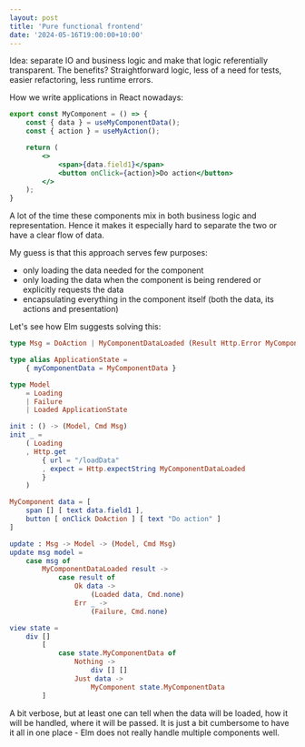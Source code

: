 ```yaml
---
layout: post
title: 'Pure functional frontend'
date: '2024-05-16T19:00:00+10:00'
---
```


Idea: separate IO and business logic and make that logic referentially transparent.
The benefits? Straightforward logic, less of a need for tests, easier refactoring, less runtime errors.

How we write applications in React nowadays:

```jsx
export const MyComponent = () => {
    const { data } = useMyComponentData();
    const { action } = useMyAction();

    return (
        <>
            <span>{data.field1}</span>
            <button onClick={action}>Do action</button>
        </>
    );
}
```

A lot of the time these components mix in both business logic and representation.
Hence it makes it especially hard to separate the two or have a clear flow of data.

My guess is that this approach serves few purposes:

* only loading the data needed for the component
* only loading the data when the component is being rendered or explicitly requests the data
* encapsulating everything in the component itself (both the data, its actions and presentation)

Let's see how Elm suggests solving this:

```elm
type Msg = DoAction | MyComponentDataLoaded (Result Http.Error MyComponentData)

type alias ApplicationState =
    { myComponentData = MyComponentData }

type Model
    = Loading
    | Failure
    | Loaded ApplicationState

init : () -> (Model, Cmd Msg)
init _ =
    ( Loading
    , Http.get
        { url = "/loadData"
        , expect = Http.expectString MyComponentDataLoaded
        }
    )

MyComponent data = [
    span [] [ text data.field1 ],
    button [ onClick DoAction ] [ text "Do action" ]
]

update : Msg -> Model -> (Model, Cmd Msg)
update msg model =
    case msg of
        MyComponentDataLoaded result ->
            case result of
                Ok data ->
                    (Loaded data, Cmd.none)
                Err _ ->
                    (Failure, Cmd.none)

view state =
    div []
        [
            case state.MyComponentData of
                Nothing ->
                    div [] []
                Just data ->
                    MyComponent state.MyComponentData
        ]
```

A bit verbose, but at least one can tell when the data will be loaded, how it will be handled, where it will be passed.
It is just a bit cumbersome to have it all in one place - Elm does not really handle multiple components well.
